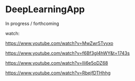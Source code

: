 # DeepLearningApp

In progress / forthcoming

watch:

https://www.youtube.com/watch?v=MwZwr5Tvyxo

https://www.youtube.com/watch?v=f6Bf3gl4hWY&t=1743s

https://www.youtube.com/watch?v=IIi6e5oDZ68

https://www.youtube.com/watch?v=RbejfDTHhhg
